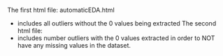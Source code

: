 The first html file: automaticEDA.html
- includes all outliers without the 0 values being extracted
The second html file: 
- includes number outliers with the 0 values extracted in order to NOT have any missing values in the dataset.